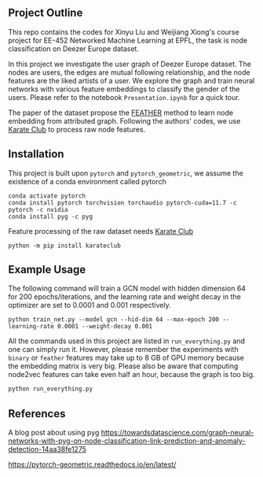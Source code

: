 ## Project Outline

This repo contains the codes for Xinyu Liu and Weijiang Xiong's course project for EE-452 Networked Machine Learning at EPFL, the task is node classification on Deezer Europe dataset.

In this project we investigate the user graph of Deezer Europe dataset. The nodes are users, the edges are mutual following relationship, and the node features are the liked artists of a user. We explore the graph and train neural networks with various feature embeddings to classify the gender of the users. Please refer to the notebook `Presentation.ipynb` for a quick tour.

The paper of the dataset propose the [FEATHER](https://arxiv.org/abs/2005.07959) method to learn node embedding from attributed graph.
Following the authors' codes, we use [Karate Club](https://github.com/benedekrozemberczki/karateclub) to process raw node features.

## Installation

This project is built upon `pytorch` and `pytorch_geometric`, we assume the existence of a conda environment called pytorch

```
conda activate pytorch
conda install pytorch torchvision torchaudio pytorch-cuda=11.7 -c pytorch -c nvidia
conda install pyg -c pyg
```

Feature processing of the raw dataset needs [Karate Club](https://github.com/benedekrozemberczki/karateclub)

```
python -m pip install karateclub
```

## Example Usage

The following command will train a GCN model with hidden dimension 64 for 200 epochs/iterations, and the learning rate and weight decay in the optimizer are set to 0.0001 and 0.001 respectively.

```
python train_net.py --model gcn --hid-dim 64 --max-epoch 200 --learning-rate 0.0001 --weight-decay 0.001
```

All the commands used in this project are listed in `run_everything.py` and one can simply run it. However, please remember the experiments with `binary` or `feather` features may take up to 8 GB of GPU memory because the embedding matrix is very big. Please also be aware that computing node2vec features can take even half an hour, because the graph is too big.

```bash
python run_everything.py
```

## References

A blog post about using pyg https://towardsdatascience.com/graph-neural-networks-with-pyg-on-node-classification-link-prediction-and-anomaly-detection-14aa38fe1275

https://pytorch-geometric.readthedocs.io/en/latest/

